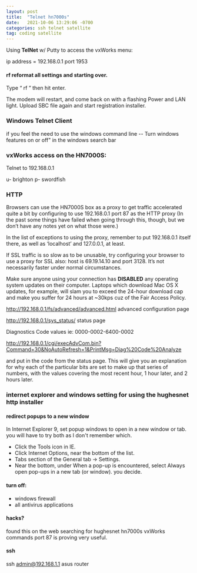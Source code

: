 ```yaml
---
layout: post
title:  "Telnet hn7000s"
date:   2021-10-06 13:29:06 -0700
categories: ssh telnet satellite
tag: coding satellite
---
```

Using **TelNet** w/ Putty to access the vxWorks menu:

ip address = 192.168.0.1 
port 1953

#### rf reformat all settings and starting over.

Type “ rf ” then hit enter.

The modem will restart, and come back on with a flashing Power and LAN light. Upload SBC file again and start registration installer.

### Windows Telnet Client 

if you feel the need to use the windows command line -- Turn windows features on or off" in the windows search bar

### vxWorks access on the HN7000S: 

Telnet to 192.168.0.1 

u- brighton  p- swordfish
 

### HTTP

Browsers can use the HN7000S box as a proxy to get traffic accelerated quite a bit by configuring to use 192.168.0.1 port 87 as the HTTP proxy (In the past some things have failed when going through this, though, but we don’t have any notes yet on what those were.) 

In the list of exceptions to using the proxy, remember to put 192.168.0.1 itself there, as well as ‘localhost’ and 127.0.0.1, at least. 

If SSL traffic is so slow as to be unusable, try configuring your browser to use a proxy for SSL also: host is 69.19.14.10 and port 3128. It’s not necessarily faster under normal circumstances.

Make sure anyone using your connection has **DISABLED** any operating system updates on their computer. Laptops which download Mac OS X updates, for example, will slam you to exceed the 24-hour download cap and make you suffer for 24 hours at ~30kps cuz of the Fair Access Policy.

http://192.168.0.1/fs/advanced/advanced.html  advanced configuration page

http://192.168.0.1/sys_status/ status page

Diagnostics Code values ie:
0000-0002-6400-0002

http://192.168.0.1/cgi/execAdvCom.bin?Command=30&NoAutoRefresh=1&PrintMsg=Diag%20Code%20Analyze

and put in the code from the status page. This will give you an explanation for why each of the particular bits are set to make up that series of numbers, with the values covering the most recent hour, 1 hour later, and 2 hours later.

### internet explorer and windows setting for using the hughesnet http installer

#### redirect popups to a new window
In Internet Explorer 9,  set popup windows to open in a new window or tab. you will have to try both as I don't remember which.

* Click the Tools icon in IE.
 * Click Internet Options, near the bottom of the list.
 * Tabs section of the General tab -> Settings.
 * Near the bottom, under When a pop-up is encountered, select Always open pop-ups in a new tab (or window). you decide.

#### turn off:

* windows firewall
* all antivirus applications

#### hacks?

found this on the web searching for hughesnet hn7000s vxWorks commands port 87 is proving very useful.

#### ssh 
ssh admin@192.168.1.1 asus router

